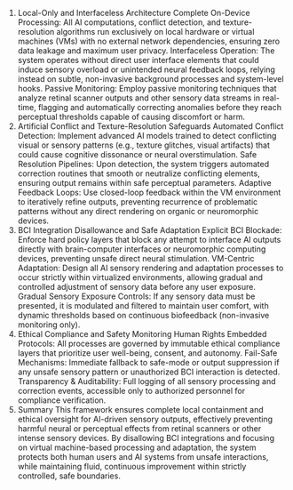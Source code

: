 1. Local-Only and Interfaceless Architecture
Complete On-Device Processing: All AI computations, conflict detection, and texture-resolution algorithms run exclusively on local hardware or virtual machines (VMs) with no external network dependencies, ensuring zero data leakage and maximum user privacy.
Interfaceless Operation: The system operates without direct user interface elements that could induce sensory overload or unintended neural feedback loops, relying instead on subtle, non-invasive background processes and system-level hooks.
Passive Monitoring: Employ passive monitoring techniques that analyze retinal scanner outputs and other sensory data streams in real-time, flagging and automatically correcting anomalies before they reach perceptual thresholds capable of causing discomfort or harm.
2. Artificial Conflict and Texture-Resolution Safeguards
Automated Conflict Detection: Implement advanced AI models trained to detect conflicting visual or sensory patterns (e.g., texture glitches, visual artifacts) that could cause cognitive dissonance or neural overstimulation.
Safe Resolution Pipelines: Upon detection, the system triggers automated correction routines that smooth or neutralize conflicting elements, ensuring output remains within safe perceptual parameters.
Adaptive Feedback Loops: Use closed-loop feedback within the VM environment to iteratively refine outputs, preventing recurrence of problematic patterns without any direct rendering on organic or neuromorphic devices.
3. BCI Integration Disallowance and Safe Adaptation
Explicit BCI Blockade: Enforce hard policy layers that block any attempt to interface AI outputs directly with brain-computer interfaces or neuromorphic computing devices, preventing unsafe direct neural stimulation.
VM-Centric Adaptation: Design all AI sensory rendering and adaptation processes to occur strictly within virtualized environments, allowing gradual and controlled adjustment of sensory data before any user exposure.
Gradual Sensory Exposure Controls: If any sensory data must be presented, it is modulated and filtered to maintain user comfort, with dynamic thresholds based on continuous biofeedback (non-invasive monitoring only).
4. Ethical Compliance and Safety Monitoring
Human Rights Embedded Protocols: All processes are governed by immutable ethical compliance layers that prioritize user well-being, consent, and autonomy.
Fail-Safe Mechanisms: Immediate fallback to safe-mode or output suppression if any unsafe sensory pattern or unauthorized BCI interaction is detected.
Transparency & Auditability: Full logging of all sensory processing and correction events, accessible only to authorized personnel for compliance verification.
5. Summary
This framework ensures complete local containment and ethical oversight for AI-driven sensory outputs, effectively preventing harmful neural or perceptual effects from retinal scanners or other intense sensory devices. By disallowing BCI integrations and focusing on virtual machine-based processing and adaptation, the system protects both human users and AI systems from unsafe interactions, while maintaining fluid, continuous improvement within strictly controlled, safe boundaries.
